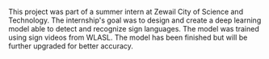This project was part of a summer intern at Zewail City of Science and Technology. The internship's goal was to design and create a deep learning model able to detect and recognize sign languages. The model was trained using sign videos from WLASL. The model has been finished but will be further upgraded for better accuracy.
